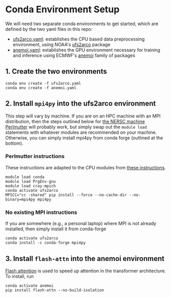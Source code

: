 # Conda Environment Setup

We will need two separate conda environments to get started, which are defined
by the two yaml files in this repo:
* [ufs2arco.yaml](ufs2arco.yaml): establishes the CPU based data preprocessing
  environment, using NOAA's [ufs2arco](https://github.com/NOAA-PSL/ufs2arco)
  package
* [anemoi.yaml](anemoi.yaml): establishes the GPU environment necessary for
  training and inference using ECMWF's
  [anemoi](https://anemoi.readthedocs.io/en/latest/) family of packages

## 1. Create the two environments

```
conda env create -f ufs2arco.yaml
conda env create -f anemoi.yaml
```

## 2. Install `mpi4py` into the ufs2arco environment

This step will vary by machine.
If you are on an HPC machine with an MPI distribution, then the
steps outlined below for
[the NERSC machine Perlmutter](https://docs.nersc.gov/systems/perlmutter/architecture/)
will probably work, but simply swap out the `module load` statements with whatever modules
are recommended on your machine.
Otherwise, you can simply install mpi4py from conda forge (outlined at the
bottom).

### Perlmutter instructions

These instructions are adapted to the CPU modules from
[these instructions](https://docs.nersc.gov/development/languages/python/using-python-perlmutter/#mpi4py-on-perlmutter).

```
module load conda
module load PrgEnv-gnu
module load cray-mpich
conda activate ufs2arco
MPICC="cc -shared" pip install --force --no-cache-dir --no-binary=mpi4py mpi4py
```

### No existing MPI instructions

If you are somewhere (e.g., a personal laptop) where MPI is not already
installed, then simply install it from conda-forge

```
conda activate ufs2arco
conda install -c conda-forge mpi4py
```

## 3. Install `flash-attn` into the anemoi environment

[Flash attention](https://github.com/Dao-AILab/flash-attention)
is used to speed up attention in the transformer architecture.
To install, run

```
conda activate anemoi
pip install flash-attn --no-build-isolation
```
